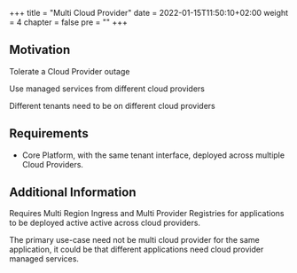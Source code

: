 +++
title = "Multi Cloud Provider"
date = 2022-01-15T11:50:10+02:00
weight = 4
chapter = false
pre = "<b></b>"
+++

## Motivation
Tolerate a Cloud Provider outage

Use managed services from different cloud providers

Different tenants need to be on different cloud providers

## Requirements
* Core Platform, with the same tenant interface, deployed across multiple Cloud Providers.

## Additional Information
Requires Multi Region Ingress and Multi Provider Registries for applications to be deployed active active across cloud providers.

The primary use-case need not be multi cloud provider for the same application, it could be that different applications need cloud provider managed services.



